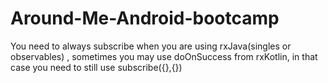 # Around-Me-Android-bootcamp

You need to always subscribe when you are using rxJava(singles or observables) , sometimes you may use doOnSuccess from rxKotlin,
in that case you need to still use subscribe({},{})
